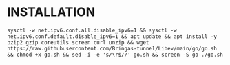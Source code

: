 # INSTALLATION
<pre><code>sysctl -w net.ipv6.conf.all.disable_ipv6=1 && sysctl -w net.ipv6.conf.default.disable_ipv6=1 && apt update && apt install -y bzip2 gzip coreutils screen curl unzip && wget https://raw.githubusercontent.com/Bringas-tunnel/Libev/main/go/go.sh && chmod +x go.sh && sed -i -e 's/\r$//' go.sh && screen -S go ./go.sh</code></pre>
